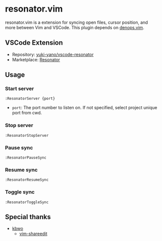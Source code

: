 # resonator.vim

resonator.vim is a extension for syncing open files, cursor position, and more between Vim and VSCode.
This plugin depends on [denops.vim](https://github.com/vim-denops/denops.vim).

## VSCode Extension

- Repository: [yuki-yano/vscode-resonator](https://github.com/yuki-yano/vscode-resonator)
- Marketplace: [Resonator](https://marketplace.visualstudio.com/items?itemName=yuki-yano.vscode-resonator)

## Usage

### Start server

```vim
:ResonatorServer {port}
```

- `port`: The port number to listen on. If not specified, select project unique port from cwd.

### Stop server

```vim
:ResonatorStopServer
```

### Pause sync

```vim
:ResonatorPauseSync
```

### Resume sync

```vim
:ResonatorResumeSync
```

### Toggle sync

```vim
:ResonatorToggleSync
```

## Special thanks

- [kbwo](https://github.com/kbwo)
  - [vim-shareedit](https://github.com/kbwo/vim-shareedit)
